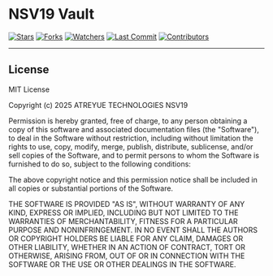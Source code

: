 # NSV19 Vault

[![Stars](https://img.shields.io/github/stars/starwell19/nsv19-vault?style=social)](https://github.com/starwell19/nsv19-vault/stargazers)
[![Forks](https://img.shields.io/github/forks/starwell19/nsv19-vault?style=social)](https://github.com/starwell19/nsv19-vault/network/members)
[![Watchers](https://img.shields.io/github/watchers/starwell19/nsv19-vault?style=social)](https://github.com/starwell19/nsv19-vault/watchers)
[![Last Commit](https://img.shields.io/github/last-commit/starwell19/nsv19-vault)](https://github.com/starwell19/nsv19-vault/commits/main)
[![Contributors](https://img.shields.io/github/contributors/starwell19/nsv19-vault)](https://github.com/starwell19/nsv19-vault/graphs/contributors)

---

## License

MIT License

Copyright (c) 2025 ATREYUE TECHNOLOGIES NSV19

Permission is hereby granted, free of charge, to any person obtaining a copy
of this software and associated documentation files (the "Software"), to deal
in the Software without restriction, including without limitation the rights
to use, copy, modify, merge, publish, distribute, sublicense, and/or sell
copies of the Software, and to permit persons to whom the Software is
furnished to do so, subject to the following conditions:

The above copyright notice and this permission notice shall be included in all
copies or substantial portions of the Software.

THE SOFTWARE IS PROVIDED "AS IS", WITHOUT WARRANTY OF ANY KIND, EXPRESS OR
IMPLIED, INCLUDING BUT NOT LIMITED TO THE WARRANTIES OF MERCHANTABILITY,
FITNESS FOR A PARTICULAR PURPOSE AND NONINFRINGEMENT. IN NO EVENT SHALL THE
AUTHORS OR COPYRIGHT HOLDERS BE LIABLE FOR ANY CLAIM, DAMAGES OR OTHER
LIABILITY, WHETHER IN AN ACTION OF CONTRACT, TORT OR OTHERWISE, ARISING FROM,
OUT OF OR IN CONNECTION WITH THE SOFTWARE OR THE USE OR OTHER DEALINGS IN THE
SOFTWARE.
